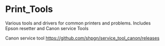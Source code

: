 # Print_Tools
Various tools and drivers for common printers and problems. Includes Epson resetter and Canon service Tools

Canon service tool 
https://github.com/shpgn/service_tool_canon/releases
